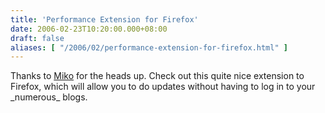 ```yaml
---
title: 'Performance Extension for Firefox'
date: 2006-02-23T10:20:00.000+08:00
draft: false
aliases: [ "/2006/02/performance-extension-for-firefox.html" ]
---
```


Thanks to [Miko](http://maxspark.bounceme.net) for the heads up. Check out this quite nice extension to Firefox, which will allow you to do updates without having to log in to your \_numerous\_ blogs.